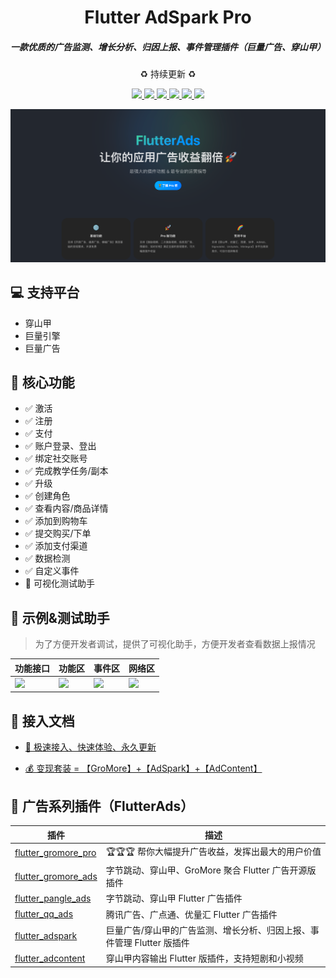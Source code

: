<h1 align="center">Flutter AdSpark Pro</h1>
<h5 align="center">一款优质的广告监测、增长分析、归因上报、事件管理插件（巨量广告、穿山甲）</h5>
<p align="center">♻️ 持续更新 ♻️</p>


<p align="center">
<a href="https://pub.dev/packages/flutter_adspark">
<img src="https://img.shields.io/pub/v/flutter_adspark?logo=dart"/>
<img src="https://img.shields.io/badge/OS-iOS%20%7C%20Android-blue?logo=preact"/>
</a>
<a href="https://github.com/FlutterAds/flutter_adspark">
<img src="https://github.com/FlutterAds/flutter_adspark/actions/workflows/flutter.yml/badge.svg">
<img src=https://img.shields.io/github/stars/FlutterAds/flutter_adspark?color=brightgreen>
</a>
<a href="https://flutterads.top/">
<img src="https://img.shields.io/badge/Pro-v3.7.1-success?logo=flutter&logoColor=FFD700"/>
<a href="https://flutterads.top/">
<img src="https://img.shields.io/badge/Site-FlutterAds-success?logo=webtrees&logoColor=FFD700"/>
</a>
</p>
<p align="center">
<a href="https://flutterads.top/">
<img src="https://raw.githubusercontent.com/FlutterAds/.github/main/gromore_pro_site.png" alt="gromore"/>
</a>
</p>


## 💻 支持平台

- 穿山甲
- 巨量引擎
- 巨量广告

## 🚀 核心功能
- ✅ 激活
- ✅ 注册
- ✅ 支付
- ✅ 账户登录、登出
- ✅ 绑定社交账号
- ✅ 完成教学任务/副本
- ✅ 升级
- ✅ 创建角色
- ✅ 查看内容/商品详情
- ✅ 添加到购物车
- ✅ 提交购买/下单
- ✅ 添加支付渠道
- ✅ 数据检测
- ✅ 自定义事件
- 📱 可视化测试助手

## 🧪 示例&测试助手

> 为了方便开发者调试，提供了可视化助手，方便开发者查看数据上报情况

|功能接口|功能区|事件区|网络区|
|--|--|--|--|
| <img width=750 src="https://flutterads.top/imgs/adspark/img_01.png"/>|<img width=750 src="https://flutterads.top/imgs/adspark/img_test1.png"/>| <img width=750 src="https://flutterads.top/imgs/adspark/img_test3.png"/> | <img width=750 src="https://flutterads.top/imgs/adspark/img_test4.png"/> |


## 📃 接入文档

- [ 🎯 极速接入、快速体验、永久更新](https://flutterads.top/start/guide/adspark/install.html)

- [ 💰 变现套装 = 【GroMore】+【AdSpark】+【AdContent】](https://flutterads.top/)

## 📌 广告系列插件（FlutterAds）
|插件|描述|
|-|-|
|[flutter_gromore_pro](https://flutterads.top/)|🏆🏆🏆 帮你大幅提升广告收益，发挥出最大的用户价值|
|[flutter_gromore_ads](https://github.com/FlutterAds/flutter_gromore_ads)|字节跳动、穿山甲、GroMore 聚合 Flutter 广告开源版插件|
|[flutter_pangle_ads](https://github.com/FlutterAds/flutter_pangle_ads)|字节跳动、穿山甲 Flutter 广告插件|
|[flutter_qq_ads](https://github.com/FlutterAds/flutter_qq_ads)|腾讯广告、广点通、优量汇 Flutter 广告插件|
|[flutter_adspark](https://github.com/FlutterAds/flutter_adspark)|巨量广告/穿山甲的广告监测、增长分析、归因上报、事件管理 Flutter 版插件|
|[flutter_adcontent](https://github.com/FlutterAds/flutter_adcontent)|穿山甲内容输出 Flutter 版插件，支持短剧和小视频|
